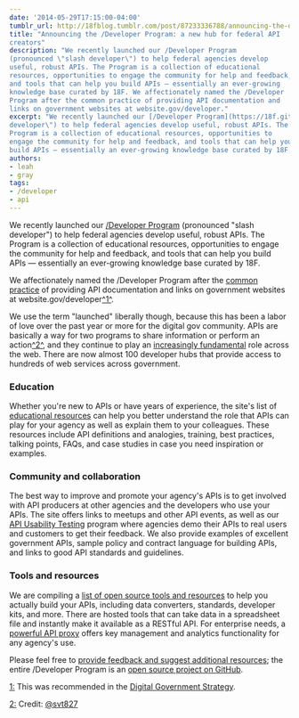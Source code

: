 ```yaml
---
date: '2014-05-29T17:15:00-04:00'
tumblr_url: http://18fblog.tumblr.com/post/87233336788/announcing-the-developer-program-a-new-hub-for
title: "Announcing the /Developer Program: a new hub for federal API
creators"
description: "We recently launched our /Developer Program
(pronounced \"slash developer\") to help federal agencies develop
useful, robust APIs. The Program is a collection of educational
resources, opportunities to engage the community for help and feedback,
and tools that can help you build APIs — essentially an ever-growing
knowledge base curated by 18F. We affectionately named the /Developer
Program after the common practice of providing API documentation and
links on government websites at website.gov/developer."
excerpt: "We recently launched our [/Developer Program](https://18f.github.io/API-All-the-X) (pronounced \"slash
developer\") to help federal agencies develop useful, robust APIs. The
Program is a collection of educational resources, opportunities to
engage the community for help and feedback, and tools that can help you
build APIs — essentially an ever-growing knowledge base curated by 18F."
authors:
- leah
- gray
tags:
- /developer
- api
---
```


We recently launched our [/Developer
Program](https://18f.github.io/API-All-the-X) (pronounced "slash
developer") to help federal agencies develop useful, robust APIs. The
Program is a collection of educational resources, opportunities to
engage the community for help and feedback, and tools that can help you
build APIs — essentially an ever-growing knowledge base curated by 18F.

We affectionately named the /Developer Program after the [common
practice](https://www.google.com/#q=site:.gov+/developer) of providing
API documentation and links on government websites at
website.gov/developer<span id="back-1">[^1^](#footnote-1)</span>.

We use the term "launched" liberally though, because this has been a
labor of love over the past year or more for the digital gov community.
APIs are basically a way for two programs to share information or
perform an action<span id="back-2">[^2^](#footnote-2)</span>, and they
continue to play an [increasingly
fundamental](http://www.programmableweb.com/api-research) role across
the web. There are now almost 100 developer hubs that provide access to
hundreds of web services across government.

### Education

Whether you're new to APIs or have years of experience, the site's list
of [educational
resources](https://18f.github.io/API-All-the-X/pages/education) can help
you better understand the role that APIs can play for your agency as
well as explain them to your colleagues. These resources include API
definitions and analogies, training, best practices, talking points,
FAQs, and case studies in case you need inspiration or examples.

### Community and collaboration

The best way to improve and promote your agency's APIs is to get
involved with API producers at other agencies and the developers who use
your APIs. The site offers links to meetups and other API events, as
well as our [API Usability
Testing](https://pages.18f.gov/API-Usability-Testing/) program where
agencies demo their APIs to real users and customers to get their
feedback. We also provide examples of excellent government APIs, sample
policy and contract language for building APIs, and links to good API
standards and guidelines.

### Tools and resources

We are compiling a [list of open source tools and
resources](https://18f.github.io/API-All-the-X/pages/resources) to help
you actually build your APIs, including data converters, standards,
developer kits, and more. There are hosted tools that can take data in a
spreadsheet file and instantly make it available as a RESTful API. For
enterprise needs, a [powerful API proxy](https://api.data.gov/) offers
key management and analytics functionality for any agency's use.

Please feel free to [provide feedback and suggest additional
resources](https://github.com/18F/API-All-the-X/issues?state=open); the
entire /Developer Program is an [open source project on
GitHub](https://github.com/18F/API-All-the-X).

<span id="footnote-1">[1:](#back-1)</span> This was recommended in the
[Digital Government
Strategy](https://www.whitehouse.gov/sites/default/files/omb/egov/digital-government/digital-government.html#open-data-default).

<span id="footnote-2">[2:](#back-2)</span> Credit:
[@svt827](https://twitter.com/svt827)
